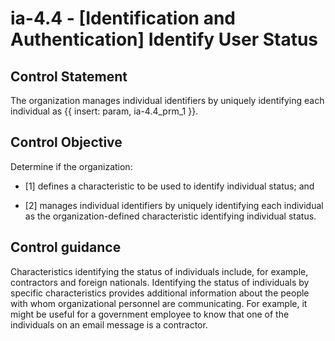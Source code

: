 # ia-4.4 - \[Identification and Authentication\] Identify User Status

## Control Statement

The organization manages individual identifiers by uniquely identifying each individual as {{ insert: param, ia-4.4_prm_1 }}.

## Control Objective

Determine if the organization:

- \[1\] defines a characteristic to be used to identify individual status; and

- \[2\] manages individual identifiers by uniquely identifying each individual as the organization-defined characteristic identifying individual status.

## Control guidance

Characteristics identifying the status of individuals include, for example, contractors and foreign nationals. Identifying the status of individuals by specific characteristics provides additional information about the people with whom organizational personnel are communicating. For example, it might be useful for a government employee to know that one of the individuals on an email message is a contractor.
